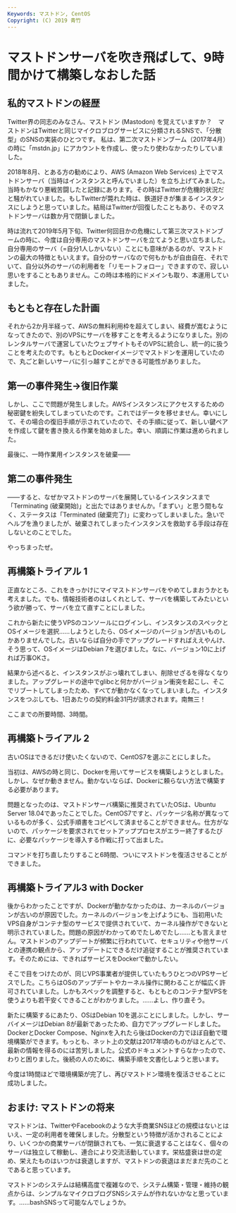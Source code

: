 ```yaml
---
Keywords: マストドン, CentOS
Copyright: (C) 2019 青竹
---
```


# マストドンサーバを吹き飛ばして、9時間かけて構築しなおした話

## 私的マストドンの経歴

Twitter界の同志のみなさん、マストドン (Mastodon) を覚えていますか？　マストドンはTwitterと同じマイクロブログサービスに分類されるSNSで、「分散型」のSNSの実装のひとつです。
私は、第二次マストドンブーム（2017年4月）の時に「mstdn.jp」にアカウントを作成し、使ったり使わなかったりしていました。

2018年8月、とある方の勧めにより、AWS (Amazon Web Services) 上でマストドンサーバ（当時はインスタンスと呼んでいました）を立ち上げてみました。当時もかなり悪戦苦闘したと記録にあります。その時はTwitterが危機的状況だと騒がれていました。もしTwitterが斃れた時は、鉄道好きが集まるインスタンスにしようと思っていました。結局はTwitterが回復したこともあり、そのマストドンサーバは数か月で閉鎖しました。

時は流れて2019年5月下旬、Twitter何回目かの危機にして第三次マストドンブームの時に、今度は自分専用のマストドンサーバを立てようと思い立ちました。自分専用のサーバ（=自分1人しかいない）ことにも意味があるのが、マストドンの最大の特徴ともいえます。自分のサーバなので何もかもが自由自在、それでいて、自分以外のサーバの利用者を「リモートフォロー」できますので、寂しい思いをすることもありません。この時は本格的にドメインも取り、本運用していました。

## もともと存在した計画

それから2か月半経って、AWSの無料利用枠を超えてしまい、経費が嵩むようになってきたので、別のVPSにサーバを移すことを考えるようになりました。別のレンタルサーバで運営していたウェブサイトもそのVPSに統合し、統一的に扱うことを考えたのです。もともとDockerイメージでマストドンを運用していたので、丸ごと新しいサーバに引っ越すことができる可能性がありました。

## 第一の事件発生→復旧作業

しかし、ここで問題が発生しました。AWSインスタンスにアクセスするための秘密鍵を紛失してしまっていたのです。これではデータを移せません。幸いにして、その場合の復旧手順が示されていたので、その手順に従って、新しい鍵ペアを作成して鍵を書き換える作業を始めました。幸い、順調に作業は進められました。

最後に、一時作業用インスタンスを破棄――

## 第二の事件発生

――すると、なぜかマストドンのサーバを展開しているインスタンスまで「Terminating (破棄開始)」と出たではありませんか。「まずい」と思う間もなく、ステータスは「Terminated (破棄完了)」に変わってしまいました。急いでヘルプを漁りましたが、破棄されてしまったインスタンスを救助する手段は存在しないとのことでした。

やっちまったぜ。

## 再構築トライアル 1

正直なところ、これをきっかけにマイマストドンサーバをやめてしまおうかとも考えました。でも、情報技術者のはしくれとして、サーバを構築してみたいという欲が勝って、サーバを立て直すことにしました。

これから新たに使うVPSのコンソールにログインし、インスタンスのスペックとOSイメージを選択……しようとしたら、OSイメージのバージョンが古いものしかありませんでした。古いならば自分の手でアップグレードすればええやんけ、そう思って、OSイメージはDebian 7を選びました。なに、バージョン10に上げれば万事OKさ。

結果から述べると、インスタンスがぶっ壊れてしまい、削除せざるを得なくなりました。アップグレードの途中でglibcと何かがバージョン衝突を起こし、そこでリブートしてしまったため、すべてが動かなくなってしまいました。インスタンスをつぶしても、1日あたりの契約料金31円が請求されます。南無三！

ここまでの所要時間、3時間。

## 再構築トライアル 2

古いOSはできるだけ使いたくないので、CentOS7を選ぶことにしました。

当初は、AWSの時と同じ、Dockerを用いてサービスを構築しようとしました。しかし、なぜか動きません。動かないならば、Dockerに頼らない方法で構築する必要があります。

問題となったのは、マストドンサーバ構築に推奨されていたOSは、Ubuntu Server 18.04であったことでした。CentOS7ですと、パッケージ名称が異なっているものが多く、公式手順書をコピペして済ませることができません。仕方がないので、パッケージを要求されてセットアッププロセスがエラー終了するたびに、必要なパッケージを導入する作戦に打って出ました。

コマンドを打ち直したりすること6時間、ついにマストドンを復活させることができました。

## 再構築トライアル3 with Docker

後からわかったことですが、Dockerが動かなかったのは、カーネルのバージョンが古いのが原因でした。カーネルのバージョンを上げようにも、当初用いたVPS自身がコンテナ型のサービスで提供されていて、カーネル操作ができないと明示されていました。問題の原因がわかってめでたしめでたし……とも言えません。マストドンのアップデートが頻繁に行われていて、セキュリティや他サーバとの連携の観点から、アップデートにできるだけ追従することが推奨されています。そのためには、できればサービスをDockerで動かしたい。

そこで目をつけたのが、同じVPS事業者が提供していたもうひとつのVPSサービスでした。こちらはOSのアップデートやカーネル操作に関わることが幅広く許可されていました。しかもスペックを調整すると、もともとのコンテナ型VPSを使うよりも若干安くできることがわかりました。……よし、作り直そう。

新たに構築するにあたり、OSはDebian 10を選ぶことにしました。しかし、サーバイメージはDebian 8が最新であったため、自力でアップグレードしました。DockerとDocker Compose、Nginxを入れたら後はDockerの力でほぼ自動で環境構築ができます。もっとも、ネット上の文献は2017年頃のものがほとんどで、最新の情報を得るのには苦労しました。公式のドキュメントすらなかったので、わりと困りました。後続の人のために、構築手順を文書化しようと思います。

今度は1時間ほどで環境構築が完了し、再びマストドン環境を復活させることに成功しました。

## おまけ: マストドンの将来

マストドンは、TwitterやFacebookのような大手商業SNSほどの規模はないとはいえ、一定の利用者を確保しました。分散型という特徴が活かされることにより、いくつかの商業サーバが閉鎖されても、一気に衰退することはなく、個々のサーバは独立して稼動し、連合により交流活動しています。栄枯盛衰は世の定め、栄えたものはいつかは衰退しますが、マストドンの衰退はまだまだ先のことであると思っています。

マストドンのシステムは結構高度で複雑なので、システム構築・管理・維持の観点からは、シンプルなマイクロブログSNSシステムが作れないかなと思っています。……bashSNSって可能なんでしょうか。
